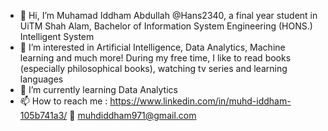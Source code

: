 - 👋 Hi, I’m Muhamad Iddham Abdullah @Hans2340, a final year student in UiTM Shah Alam, Bachelor of Information System
  Engineering (HONS.) Intelligent System
- 👀 I’m interested in Artificial Intelligence, Data Analytics, Machine learning and much more! During my free time, I like to read books (especially philosophical books),
  watching tv series and learning languages  
- 🌱 I’m currently learning Data Analytics
- 📫 How to reach me : https://www.linkedin.com/in/muhd-iddham-105b741a3/
  📧 muhdiddham971@gmail.com

<!---
Hans2340/Hans2340 is a ✨ special ✨ repository because its `README.md` (this file) appears on your GitHub profile.
You can click the Preview link to take a look at your changes.
--->
